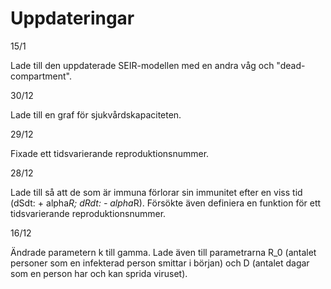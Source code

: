 # Uppdateringar

15/1

Lade till den uppdaterade SEIR-modellen med en andra våg och "dead-compartment". 

30/12

Lade till en graf för sjukvårdskapaciteten.

29/12

Fixade ett tidsvarierande reproduktionsnummer. 

28/12

Lade till så att de som är immuna förlorar sin immunitet efter en viss tid (dSdt: + alpha*R; dRdt: - alpha*R). Försökte även definiera en funktion för ett tidsvarierande reproduktionsnummer.

16/12

Ändrade parametern k till gamma. Lade även till parametrarna R_0 (antalet personer som en infekterad person smittar i början) och D (antalet dagar som en person har och kan sprida viruset).

